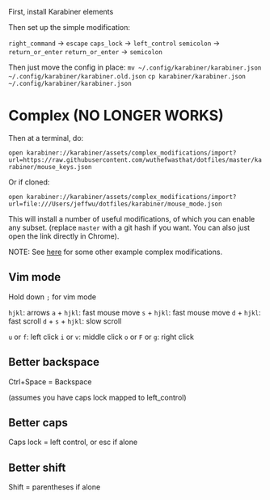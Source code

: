 First, install Karabiner elements

Then set up the simple modification:

`right_command` -> `escape`
`caps_lock` -> `left_control`
`semicolon` -> `return_or_enter`
`return_or_enter` -> `semicolon`

Then just move the config in place:
`mv ~/.config/karabiner/karabiner.json ~/.config/karabiner/karabiner.old.json`
`cp karabiner/karabiner.json ~/.config/karabiner/karabiner.json`

# Complex (NO LONGER WORKS)

Then at a terminal, do:

`open karabiner://karabiner/assets/complex_modifications/import?url=https://raw.githubusercontent.com/wuthefwasthat/dotfiles/master/karabiner/mouse_keys.json`

Or if cloned:

`open karabiner://karabiner/assets/complex_modifications/import?url=file:///Users/jeffwu/dotfiles/karabiner/mouse_mode.json`

This will install a number of useful modifications, of which you can enable any subset.
(replace `master` with a git hash if you want.  You can also just open the link directly in Chrome).

NOTE: See [here](https://pqrs.org/osx/karabiner/complex_modifications/) for some other example complex modifications.

## Vim mode

Hold down `;` for vim mode

`hjkl`: arrows
`a` + `hjkl`: fast mouse move
`s` + `hjkl`: fast mouse move
`d` + `hjkl`: fast scroll
`d` + `s` + `hjkl`: slow scroll

`u` or `f`: left click
`i` or `v`: middle click
`o` or `F` or `g`: right click

## Better backspace

Ctrl+Space = Backspace

(assumes you have caps lock mapped to left_control)

## Better caps

Caps lock = left control, or esc if alone

## Better shift

Shift = parentheses if alone
